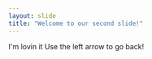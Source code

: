 ```yaml
---
layout: slide
title: "Welcome to our second slide!"
---
```

I'm lovin it
Use the left arrow to go back!
